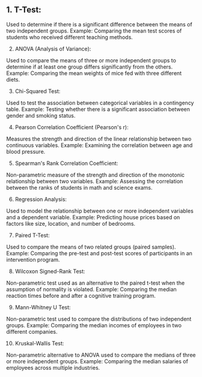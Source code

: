 ## 1. T-Test:

Used to determine if there is a significant difference between the means of two independent groups.
Example: Comparing the mean test scores of students who received different teaching methods.

2. ANOVA (Analysis of Variance):

Used to compare the means of three or more independent groups to determine if at least one group differs significantly from the others.
Example: Comparing the mean weights of mice fed with three different diets.

3. Chi-Squared Test:

Used to test the association between categorical variables in a contingency table.
Example: Testing whether there is a significant association between gender and smoking status.

4. Pearson Correlation Coefficient (Pearson's r):

Measures the strength and direction of the linear relationship between two continuous variables.
Example: Examining the correlation between age and blood pressure.

5. Spearman's Rank Correlation Coefficient:

Non-parametric measure of the strength and direction of the monotonic relationship between two variables.
Example: Assessing the correlation between the ranks of students in math and science exams.

6. Regression Analysis:

Used to model the relationship between one or more independent variables and a dependent variable.
Example: Predicting house prices based on factors like size, location, and number of bedrooms.

7. Paired T-Test:

Used to compare the means of two related groups (paired samples).
Example: Comparing the pre-test and post-test scores of participants in an intervention program.

8. Wilcoxon Signed-Rank Test:

Non-parametric test used as an alternative to the paired t-test when the assumption of normality is violated.
Example: Comparing the median reaction times before and after a cognitive training program.

9. Mann-Whitney U Test:

Non-parametric test used to compare the distributions of two independent groups.
Example: Comparing the median incomes of employees in two different companies.

10. Kruskal-Wallis Test:

Non-parametric alternative to ANOVA used to compare the medians of three or more independent groups.
Example: Comparing the median salaries of employees across multiple industries.
